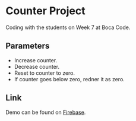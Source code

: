 # Counter Project
Coding with the students on Week 7 at Boca Code.

## Parameters
- Increase counter.
- Decrease counter.
- Reset to counter to zero.
- If counter goes below zero, redner it as zero.

## Link
Demo can be found on [Firebase](https://jsohndata-counter.web.app/).

